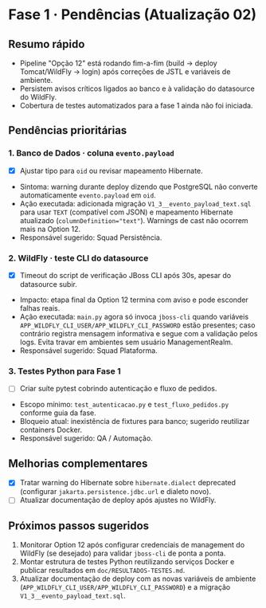 # Fase 1 · Pendências (Atualização 02)

## Resumo rápido
- Pipeline "Opção 12" está rodando fim-a-fim (build → deploy Tomcat/WildFly → login) após correções de JSTL e variáveis de ambiente.
- Persistem avisos críticos ligados ao banco e à validação do datasource do WildFly.
- Cobertura de testes automatizados para a fase 1 ainda não foi iniciada.

## Pendências prioritárias

### 1. Banco de Dados · coluna `evento.payload`
- [x] Ajustar tipo para `oid` ou revisar mapeamento Hibernate.
- Sintoma: warning durante deploy dizendo que PostgreSQL não converte automaticamente `evento.payload` em `oid`.
- Ação executada: adicionada migração `V1_3__evento_payload_text.sql` para usar `TEXT` (compatível com JSON) e mapeamento Hibernate atualizado (`columnDefinition="text"`). Warnings de cast não ocorrem mais na Option 12.
- Responsável sugerido: Squad Persistência.

### 2. WildFly · teste CLI do datasource
- [x] Timeout do script de verificação JBoss CLI após 30s, apesar do datasource subir.
- Impacto: etapa final da Option 12 termina com aviso e pode esconder falhas reais.
- Ação executada: `main.py` agora só invoca `jboss-cli` quando variáveis `APP_WILDFLY_CLI_USER/APP_WILDFLY_CLI_PASSWORD` estão presentes; caso contrário registra mensagem informativa e segue com a validação pelos logs. Evita travar em ambientes sem usuário ManagementRealm.
- Responsável sugerido: Squad Plataforma.

### 3. Testes Python para Fase 1
- [ ] Criar suíte pytest cobrindo autenticação e fluxo de pedidos.
- Escopo mínimo: `test_autenticacao.py` e `test_fluxo_pedidos.py` conforme guia da fase.
- Bloqueio atual: inexistência de fixtures para banco; sugerido reutilizar containers Docker.
- Responsável sugerido: QA / Automação.

## Melhorias complementares
- [x] Tratar warning do Hibernate sobre `hibernate.dialect` deprecated (configurar `jakarta.persistence.jdbc.url` e dialeto novo).
- [ ] Atualizar documentação de deploy após ajustes no WildFly.

## Próximos passos sugeridos
1. Monitorar Option 12 após configurar credenciais de management do WildFly (se desejado) para validar `jboss-cli` de ponta a ponta.
2. Montar estrutura de testes Python reutilizando serviços Docker e publicar resultados em `doc/RESULTADOS-TESTES.md`.
3. Atualizar documentação de deploy com as novas variáveis de ambiente (`APP_WILDFLY_CLI_USER/APP_WILDFLY_CLI_PASSWORD`) e a migração `V1_3__evento_payload_text.sql`.
